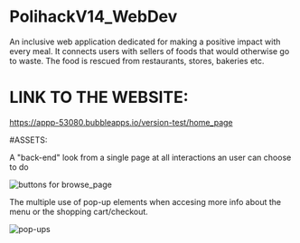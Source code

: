 # PolihackV14_WebDev
An inclusive web application dedicated for making a positive impact with every meal. It connects users with sellers of foods that would otherwise go to waste. The food is rescued from restaurants, stores, bakeries etc.

# LINK TO THE WEBSITE:
https://appp-53080.bubbleapps.io/version-test/home_page

#ASSETS:

A "back-end" look from a single page at all interactions an user can choose to do 

![buttons for browse_page](https://i.imgur.com/3zOx3c1.png)

The multiple use of pop-up elements when accesing more info about the menu or the shopping cart/checkout.

![pop-ups](https://i.imgur.com/ujU8fVv.png)
